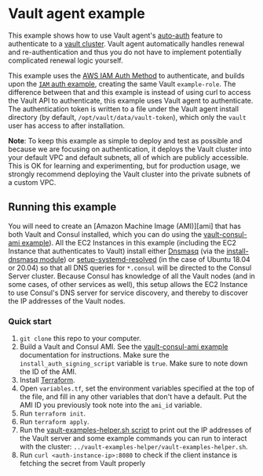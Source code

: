 # Vault agent example

This example shows how to use Vault agent's [auto-auth][auto_auth] feature to authenticate
to a [vault cluster][vault_cluster].  Vault agent automatically handles renewal and re-authentication
and thus you do not have to implement potentially complicated renewal logic yourself.

This example uses the [AWS IAM Auth Method][iam_auth] to authenticate, and builds upon the [`IAM` auth
example][iam_example], creating the same Vault `example-role`.  The difference between that and this
example is instead of using curl to access the Vault API to authenticate, this example uses
Vault agent to authenticate.  The authentication token is written to a file under the Vault agent
install directory (by default, `/opt/vault/data/vault-token`), which only the `vault` user has access
to after installation.

**Note**: To keep this example as simple to deploy and test as possible and because we are
focusing on authentication, it deploys the Vault cluster into your default VPC and default subnets,
 all of which are publicly accessible. This is OK for learning and experimenting, but for
production usage, we strongly recommend deploying the Vault cluster into the private subnets
of a custom VPC.

## Running this example
You will need to create an [Amazon Machine Image (AMI)][ami] that has both Vault and Consul
installed, which you can do using the [vault-consul-ami example][vault_consul_ami]). All the EC2
Instances in this example (including the EC2 Instance that authenticates to Vault) install
either [Dnsmasq][dnsmasq] (via the [install-dnsmasq module][dnsmasq_module])
or [setup-systemd-resolved][setup_systemd_resolved] (in the case of Ubuntu 18.04 or 20.04)
so that all DNS queries for `*.consul` will be directed to the
Consul Server cluster. Because Consul has knowledge of all the Vault nodes (and in
some cases, of other services as well), this setup allows the EC2 Instance to use
Consul's DNS server for service discovery, and thereby to discover the IP addresses
of the Vault nodes.


### Quick start

1. `git clone` this repo to your computer.
1. Build a Vault and Consul AMI. See the [vault-consul-ami example][vault_consul_ami] documentation for
   instructions. Make sure the `install_auth_signing_script` variable is `true`.
   Make sure to note down the ID of the AMI.
1. Install [Terraform](https://www.terraform.io/).
1. Open `variables.tf`, set the environment variables specified at the top of the file, and fill in any other variables
   that don't have a default. Put the AMI ID you previously took note into the `ami_id` variable.
1. Run `terraform init`.
1. Run `terraform apply`.
1. Run the [vault-examples-helper.sh script][examples_helper] to
   print out the IP addresses of the Vault server and some example commands you can run to interact with the cluster:
   `../vault-examples-helper/vault-examples-helper.sh`.
1. Run `curl <auth-instance-ip>:8080` to check if the client instance is fetching the secret from Vault properly


[auto_auth]: https://www.vaultproject.io/docs/agent/autoauth/index.html
[dnsmasq_module]: https://github.com/hashicorp/terraform-aws-consul/tree/master/modules/install-dnsmasq
[dnsmasq]: http://www.thekelleys.org.uk/dnsmasq/doc.html
[setup_systemd_resolved]: https://github.com/hashicorp/terraform-aws-consul/tree/master/modules/setup-systemd-resolved
[examples_helper]: https://github.com/hashicorp/terraform-aws-vault/tree/master/examples/vault-examples-helper/vault-examples-helper.sh
[iam_auth]: https://www.vaultproject.io/docs/auth/aws.html#iam-auth-method
[iam_example]: https://github.com/hashicorp/terraform-aws-vault/tree/master/examples/vault-iam-auth
[vault_cluster]: https://github.com/hashicorp/terraform-aws-vault/tree/master/modules/vault-cluster
[vault_consul_ami]: https://github.com/hashicorp/terraform-aws-vault/tree/master/examples/vault-consul-ami
